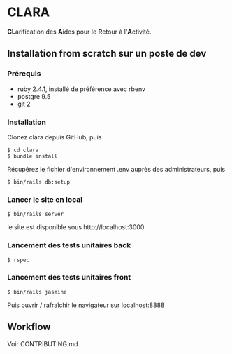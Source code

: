 # CLARA

**CL**arification des **A**ides pour le **R**etour à l'**A**ctivité.

## Installation from scratch sur un poste de dev

### Prérequis

 - ruby 2.4.1, installé de préférence avec rbenv
 - postgre 9.5
 - git 2

### Installation

Clonez clara depuis GitHub, puis

```
$ cd clara
$ bundle install
```

Récupérez le fichier d'environnement .env  auprès des administrateurs, puis

```
$ bin/rails db:setup
```

### Lancer le site en local
```
$ bin/rails server
```
le site est disponible sous http://localhost:3000



### Lancement des tests unitaires back

```
$ rspec
```

### Lancement des tests unitaires front

```
$ bin/rails jasmine
```

Puis ouvrir / rafraîchir le navigateur sur localhost:8888


## Workflow

Voir CONTRIBUTING.md
